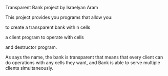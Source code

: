 Transparent Bank project by Israelyan Aram

This project provides you programs that allow you:

 to create a transparent bank with n cells

 a client program to operate with cells

 and destructor program.

As says the name, the bank is transparent that means that every client
can do operations with any cells they want, and Bank is able to serve
multiple clients simultaneously.
